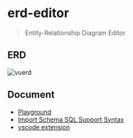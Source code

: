 # erd-editor

> Entity-Relationship Diagram Editor

## ERD

![vuerd](https://github.com/dineug/erd-editor/blob/main/img/vuerd-erd.gif?raw=true)

## Document

- [Playground](https://vuerd.github.io)
- [Import Schema SQL Support Syntax](https://github.com/dineug/erd-editor/blob/main/packages/schema-sql-parser/src/schema_sql_test_case.md)
- [vscode extension](https://marketplace.visualstudio.com/items?itemName=dineug.vuerd-vscode)
